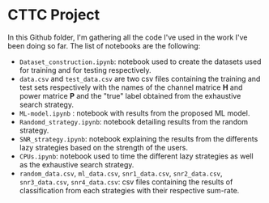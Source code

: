 # CTTC Project

In this Github folder, I'm gathering all the code I've used in the work I've been doing so far. The list of notebooks are the following:
- `Dataset_construction.ipynb`: notebook used to create the datasets used for training and for testing respectively.
- `data.csv` and `test_data.csv` are two csv files containing the training and test sets respectively with the names of the channel matrice **H** and power matrice **P** and the "true" label obtained from the exhaustive search strategy.
- `ML-model.ipynb` : notebook with results from the proposed ML model.
- `Randomd_strategy.ipynb`: notebook detailing results from the random strategy.
- `SNR_strategy.ipynb`: notebook explaining the results from the differents lazy strategies based on the strength of the users.
- `CPUs.ipynb`: notebook used to time the different lazy strategies as well as the exhaustive search strategy.
- `random_data.csv`, `ml_data.csv`, `snr1_data.csv`, `snr2_data.csv`, `snr3_data.csv`, `snr4_data.csv`: csv files containing the results of classification from each strategies with their respective sum-rate.
